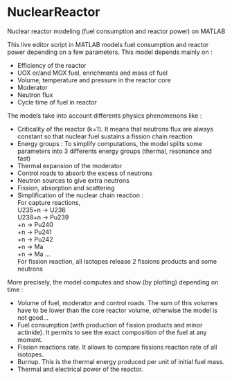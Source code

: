 # NuclearReactor
Nuclear reactor modeling (fuel consumption and reactor power) on MATLAB

This live editor script in MATLAB models fuel consumption and reactor power depending on a few parameters. This model depends mainly on :
- Efficiency of the reactor
- UOX or/and MOX fuel, enrichments and mass of fuel
- Volume, temperature and pressure in the reactor core
- Moderator
- Neutron flux
- Cycle time of fuel in reactor

The models take into account differents physics phenomenons like :
- Criticality of the reactor (k=1). It means that neutrons flux are always constant so that nuclear fuel sustains a fission chain reaction
- Energy groups : To simplify computations, the model splits some parameters into 3 differents energy groups (thermal, resonance and fast)
- Thermal expansion of the moderator
- Control roads to absorb the excess of neutrons
- Neutron sources to give extra neutrons
- Fission, absorption and scattering
- Simplification of the nuclear chain reaction :                                                                        
For capture reactions,                                                 
U235+n -> U236                                                                                              
U238+n -> Pu239                                                                                  
          +n   -> Pu240                                                                        
                  +n   -> Pu241                                                                        
                          +n   -> Pu242                                                       
                                  +n   -> Ma                                                 
                                          +n -> Ma ...                                        
For fission reaction, all isotopes release 2 fissions products and some neutrons

More precisely, the model computes and show (by plotting) depending on time :
- Volume of fuel, moderator and control roads. The sum of this volumes have to be lower than the core reactor volume, otherwise the model is not good...
- Fuel consumption (with production of fission products and minor actinide). It permits to see the exact composition of the fuel at any moment.
- Fission reactions rate. It allows to compare fissions reaction rate of all isotopes.
- Burnup. This is the thermal energy produced per unit of initial fuel mass.
- Thermal and electrical power of the reactor.
